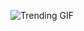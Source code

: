 
<!-- GIF_SECTION -->
![Trending GIF](https://media2.giphy.com/media/v1.Y2lkPThiYjIxNzcyenA2bmFwdnE3OGh4Y25zcjBqN2l2c205eWQwZTc4djB5c2s3d3ZkdCZlcD12MV9naWZzX3NlYXJjaCZjdD1n/YFkpsHWCsNUUo/giphy.gif)
<!-- END_GIF_SECTION -->

